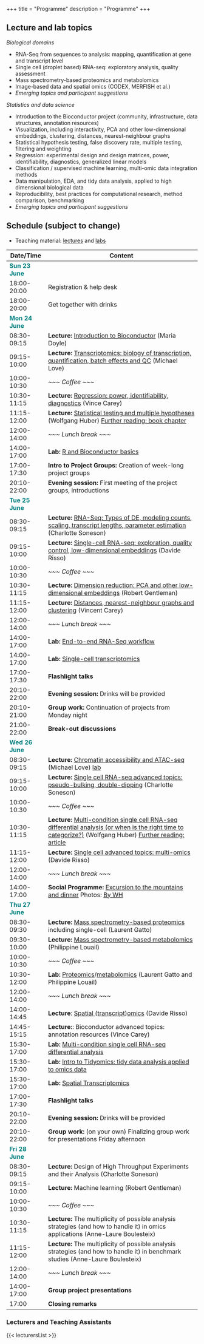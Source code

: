 +++
title = "Programme"
description = "Programme"
+++

## Lecture and lab topics

*Biological domains*

- RNA-Seq from sequences to analysis: mapping, quantification at gene and transcript level
- Single cell (droplet based) RNA-seq: exploratory analysis, quality assessment
- Mass spectrometry-based proteomics and metabolomics
- Image-based data and spatial omics (CODEX, MERFISH et al.)
- *Emerging topics and participant suggestions*

*Statistics and data science*

- Introduction to the Bioconductor project (community, infrastructure, data structures, annotation resources)
- Visualization, including interactivity, PCA and other low-dimensional embeddings, clustering, distances, nearest-neighbour graphs
- Statistical hypothesis testing, false discovery rate, multiple testing, filtering and weighting
- Regression: experimental design and design matrices, power, identifiability, diagnostics, generalized linear models
- Classification / supervised machine learning, multi-omic data integration methods
- Data manipulation, EDA, and tidy data analysis, applied to high dimensional biological data
- Reproducibility, best practices for computational research, method comparison, benchmarking
- *Emerging topics and participant suggestions*

## Schedule (subject to change)

* Teaching material: [lectures](https://drive.google.com/drive/folders/14sPbGAI4BVsIlZQEwzLwNmDTqFxbJJ0H) and [labs](https://github.com/Bioconductor/CSAMA-labs)

| Date/Time   | Content |
|-------------|---------|
| <font color="teal">**Sun 23 June**</font> | | <!-- Sunday -->
| 18:00-20:00 | Registration & help desk |
| 18:00-20:00 | Get together with drinks |
| <font color="teal">**Mon 24 June**</font> | | <!-- Monday -->
| 08:30-09:15 | **Lecture:** [Introduction to Bioconductor](https://docs.google.com/presentation/d/1tncVXL98dkQGEORyoFrfz-5EakBSL7O7KvcpmGgEYwc/edit?usp=sharing) (Maria Doyle) |
| 09:15-10:00 | **Lecture:** [Transcriptomics: biology of transcription, quantification, batch effects and QC](https://bit.ly/csama-rna-seq-intro) (Michael Love) |
| 10:00-10:30 | *~~~ Coffee ~~~* |
| 10:30-11:15 | **Lecture:** [Regression: power, identifiability, diagnostics](https://drive.google.com/file/d/1oOCGSmaTfWiYWnP-3KKy30n9LgQsTCDz/view?usp=drive_link) (Vince Carey) |
| 11:15-12:00 | **Lecture:** [Statistical testing and multiple hypotheses](https://docs.google.com/presentation/d/1vDvwq5TRal3QKXvv3GOgWDuX8xAmO7HZS5fVNKYBrXA/edit?usp=sharing) (Wolfgang Huber) [Further reading: book chapter](https://www.huber.embl.de/msmb/06-chap.html)|
| 12:00-14:00 | *~~~ Lunch break ~~~* |
| 14:00-17:00 | **Lab:** [R and Bioconductor basics](https://bioconductor.github.io/CSAMA-labs/intro-to-r-bioc/lab-1-intro-to-r-bioc.html) |
| 17:00-17:30 | **Intro to Project Groups:** Creation of week-long project groups |
| 20:10-22:00 | **Evening session:** First meeting of the project groups, introductions |
| <font color="teal">**Tue 25 June**</font> | | <!-- Tuesday -->
| 08:30-09:15 | **Lecture:** [RNA-Seq: Types of DE, modeling counts, scaling, transcript lengths, parameter estimation](https://drive.google.com/file/d/1d7x6vVilWb0Qmmgk3QrbW3JOAYKstqvb/view?usp=drive_open) (Charlotte Soneson) |
| 09:15-10:00 | **Lecture:** [Single-cell RNA-seq: exploration, quality control, low-dimensional embeddings](https://drive.google.com/file/d/1oW_DbHpc_XIx30uAYx82tdhv-ewTcKWk/view?usp=drive_link) (Davide Risso) | 
| 10:00-10:30 | *~~~ Coffee ~~~* |
| 10:30-11:15 | **Lecture:** [Dimension reduction: PCA and other low-dimensional embeddings](https://drive.google.com/file/d/1sh_n7gUkFDgKtxuVnZvekYEDIWtntWB_/view?usp=drive_link) (Robert Gentleman) |
| 11:15-12:00 | **Lecture:** [Distances, nearest-neighbour graphs and clustering](https://drive.google.com/file/d/1EHp2vvM6pq1h1pieUX1USESu1J4Oi3Uj/view?usp=drive_link) (Vincent Carey) |
| 12:00-14:00 | *~~~ Lunch break ~~~* |
| 14:00-17:00 | **Lab:** [End-to-end RNA-Seq workflow](https://bioconductor.github.io/CSAMA-labs/bulk-rnaseq/rnaseqGene_CSAMA2024.html) |
| 14:00-17:00 | **Lab:** [Single-cell transcriptomics](https://bioconductor.github.io/CSAMA-labs/single-cell-rnaseq/singlecell_CSAMA2024.html) |
| 17:00-17:30 | **Flashlight talks** |
| 20:10-22:00 | **Evening session:** Drinks will be provided |
| 20:10-21:00 |	**Group work:** Continuation of projects from Monday night |
| 21:00-22:00 |	**Break-out discussions** |
| <font color="teal">**Wed 26 June**</font> | | <!-- Wednesday -->
| 08:30-09:15 | **Lecture:** [Chromatin accessibility and ATAC-seq](https://docs.google.com/presentation/d/152d9DAGPmqQDV0Vxq4DK1me56PhBvxNRiqS1ACmh_TQ/edit?usp=sharing) (Michael Love) [lab](https://bioconductor.github.io/CSAMA-labs/bulk-atacseq/fluent-genomics-v2.html) |
| 09:15-10:00 | **Lecture:** [Single cell RNA-seq advanced topics: pseudo-bulking, double-dipping](https://drive.google.com/file/d/1fly6JLomOoUhDuX65bIt1R-4C6bc3I5E/view?usp=drive_link) (Charlotte Soneson) |
| 10:00-10:30 | *~~~ Coffee ~~~* |
| 10:30-11:15 | **Lecture:** [Multi-condition single cell RNA-seq differential analysis (or when is the right time to categorize?)](https://docs.google.com/presentation/d/1ZUKI16gE1ZNDtxWZBKcaN2H0MkNEZpqcKWxVpnTtNOc/edit?usp=sharing) (Wolfgang Huber) [Further reading: article](https://doi.org/10.1101/2023.03.06.531268)|
| 11:15-12:00 | **Lecture:** [Single cell advanced topics: multi-omics](https://drive.google.com/file/d/1ocei79GD6eMRLqlbyRmO6cMe5oXQ1qtl/view?usp=drive_link) (Davide Risso) |
| 12:00-14:00 | *~~~ Lunch break ~~~* |
| 14:00-17:00 | **Social Programme:** [Excursion to the mountains and dinner](../about/#social) Photos: [By WH](https://photos.app.goo.gl/8SLt6fHGoGiTNEMT8)|
| <font color="teal">**Thu 27 June**</font> | | <!-- Thursday -->
| 08:30-09:30 | **Lecture:** [Mass spectrometry-based proteomics](https://lgatto.github.io/2024_06_27_CSAMA_Brixen/#1) including single-cell (Laurent Gatto) |
| 09:30-10:00 | **Lecture:** [Mass spectrometry-based metabolomics](https://philouail.github.io/lecture-14-ms-metabolomics/metabolomics-overview.html#1) (Philippine Louail) |
| 10:00-10:30 | *~~~ Coffee ~~~* |
| 10:30-12:00 | **Lab:** [Proteomics](https://rformassspectrometry.github.io/book/)/[metabolomics](https://jorainer.github.io/xcmsTutorials/index.html) (Laurent Gatto and Philippine Louail) |
| 12:00-14:00 | *~~~ Lunch break ~~~* |
| 14:00-14:45 | **Lecture**: [Spatial (transcript)omics](https://drive.google.com/file/d/1orZd5xKGVzuOW4cwCTztapdYIS0RAEjU/view?usp=drive_link) (Davide Risso) |
| 14:45-15:15 | **Lecture:**: Bioconductor advanced topics: annotation resources (Vince Carey) |
| 15:30-17:00 | **Lab:** [Multi-condition single cell RNA-seq differential analysis](https://bioconductor.github.io/CSAMA-labs/multicond-scRNA-lemur/multicond-scRNA-lemur-CSAMA2024.html) |
| 15:30-17:00 | **Lab:** [Intro to Tidyomics: tidy data analysis applied to omics data](https://tidyomics.github.io/tidy-intro-talk/) |
| 15:30-17:00 | **Lab:** [Spatial Transcriptomics](https://bioconductor.github.io/CSAMA-labs/spatial-transcriptomics/spatial_CSAMA.html) |
| 17:00-17:30 | **Flashlight talks** |
| 20:10-22:00 | **Evening session:** Drinks will be provided |
| 20:10-22:00 |	**Group work:** (on your own) Finalizing group work for presentations Friday afternoon |
| <font color="teal">**Fri 28 June**</font> | | <!-- Friday -->
| 08:30-09:15 | **Lecture:** Design of High Throughput Experiments and their Analysis (Charlotte Soneson) |
| 09:15-10:00 | **Lecture:** Machine learning (Robert Gentleman) |
| 10:00-10:30 | *~~~ Coffee ~~~* |
| 10:30-11:15 | **Lecture:** The multiplicity of possible analysis strategies (and how to handle it) in omics applications (Anne-Laure Boulesteix) |
| 11:15-12:00 | **Lecture:** The multiplicity of possible analysis strategies (and how to handle it) in benchmark studies (Anne-Laure Boulesteix) |
| 12:00-14:00 | *~~~ Lunch break ~~~* |
| 14:00-17:00 | **Group project presentations** |
| 17:00 | **Closing remarks** |

### Lecturers and Teaching Assistants

{{< lecturersList >}}

